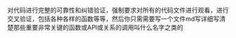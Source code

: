 对代码进行完整的可靠性和纠错验证，强制要求对所有的代码文件进行观看，进行交叉验证，包括各种各样的函数等等，然后你只需需要写一个文件md写详细写清楚那些重要非常关键的函数或API或关系的调用叫什么名字之类的
